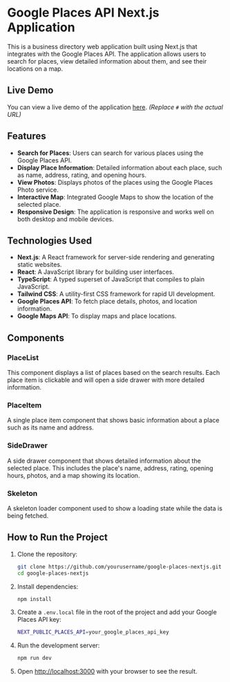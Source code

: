 # Google Places API Next.js Application

This is a business directory web application built using Next.js that integrates with the Google Places API. The application allows users to search for places, view detailed information about them, and see their locations on a map.

## Live Demo

You can view a live demo of the application [here](#). *(Replace `#` with the actual URL)*

## Features

- **Search for Places**: Users can search for various places using the Google Places API.
- **Display Place Information**: Detailed information about each place, such as name, address, rating, and opening hours.
- **View Photos**: Displays photos of the places using the Google Places Photo service.
- **Interactive Map**: Integrated Google Maps to show the location of the selected place.
- **Responsive Design**: The application is responsive and works well on both desktop and mobile devices.

## Technologies Used

- **Next.js**: A React framework for server-side rendering and generating static websites.
- **React**: A JavaScript library for building user interfaces.
- **TypeScript**: A typed superset of JavaScript that compiles to plain JavaScript.
- **Tailwind CSS**: A utility-first CSS framework for rapid UI development.
- **Google Places API**: To fetch place details, photos, and location information.
- **Google Maps API**: To display maps and place locations.

## Components

### PlaceList

This component displays a list of places based on the search results. Each place item is clickable and will open a side drawer with more detailed information.

### PlaceItem

A single place item component that shows basic information about a place such as its name and address.

### SideDrawer

A side drawer component that shows detailed information about the selected place. This includes the place's name, address, rating, opening hours, photos, and a map showing its location.

### Skeleton

A skeleton loader component used to show a loading state while the data is being fetched.

## How to Run the Project

1. Clone the repository:
    ```bash
    git clone https://github.com/yourusername/google-places-nextjs.git
    cd google-places-nextjs
    ```

2. Install dependencies:
    ```bash
    npm install
    ```

3. Create a `.env.local` file in the root of the project and add your Google Places API key:
    ```bash
    NEXT_PUBLIC_PLACES_API=your_google_places_api_key
    ```

4. Run the development server:
    ```bash
    npm run dev
    ```

5. Open [http://localhost:3000](http://localhost:3000) with your browser to see the result.



